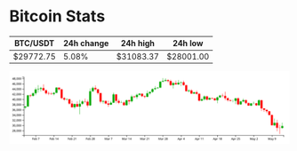 # Bitcoin Stats

BTC/USDT|24h change|24h high|24h low|
|---|---|---|---|
|$29772.75|5.08%|$31083.37|$28001.00|

<img src="./chart.svg">
